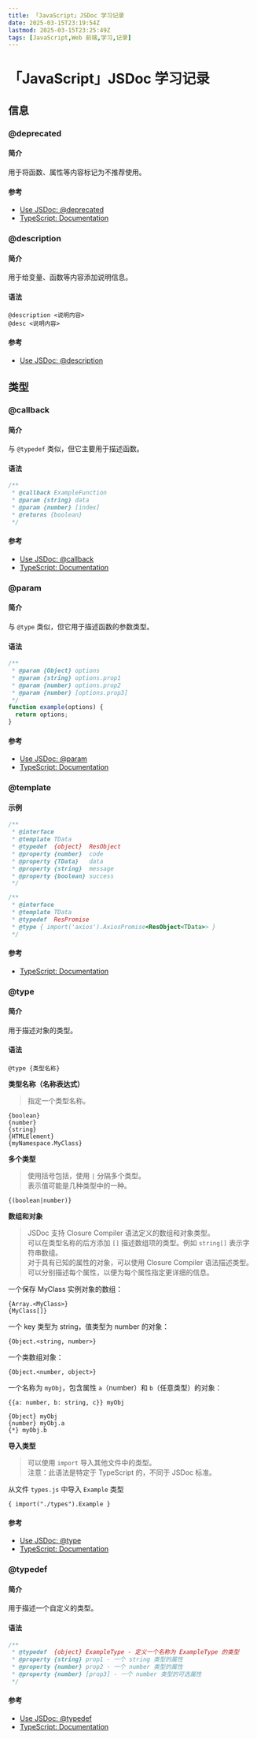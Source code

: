 ```yaml
---
title: 「JavaScript」JSDoc 学习记录
date: 2025-03-15T23:19:54Z
lastmod: 2025-03-15T23:25:49Z
tags: [JavaScript,Web 前端,学习,记录]
---
```


# 「JavaScript」JSDoc 学习记录

## 信息

### @deprecated

#### 简介

用于将函数、属性等内容标记为不推荐使用。

#### 参考

- [Use JSDoc: @deprecated](https://jsdoc.app/tags-deprecated.html)
- [TypeScript: Documentation](https://www.typescriptlang.org/docs/handbook/jsdoc-supported-types.html#deprecated)

### @description

#### 简介

用于给变量、函数等内容添加说明信息。

#### 语法

```plaintext
@description <说明内容>
@desc <说明内容>
```

#### 参考

- [Use JSDoc: @description](https://jsdoc.app/tags-description.html)

## 类型

### @callback

#### 简介

与 `@typedef` 类似，但它主要用于描述函数。

#### 语法

```javascript
/**
 * @callback ExampleFunction
 * @param {string} data
 * @param {number} [index]
 * @returns {boolean}
 */
```

#### 参考

- [Use JSDoc: @callback](https://jsdoc.app/tags-callback.html)
- [TypeScript: Documentation](https://www.typescriptlang.org/docs/handbook/jsdoc-supported-types.html#typedef-callback-and-param)

### @param

#### 简介

与 `@type` 类似，但它用于描述函数的参数类型。

#### 语法

```javascript
/**
 * @param {Object} options
 * @param {string} options.prop1
 * @param {number} options.prop2
 * @param {number} [options.prop3]
 */
function example(options) {
  return options;
}
```

#### 参考

- [Use JSDoc: @param](https://jsdoc.app/tags-param.html)
- [TypeScript: Documentation](https://www.typescriptlang.org/docs/handbook/jsdoc-supported-types.html#typedef-callback-and-param)

### @template

#### 示例

```javascript
/**
 * @interface
 * @template TData
 * @typedef  {object}  ResObject
 * @property {number}  code
 * @property {TData}   data
 * @property {string}  message
 * @property {boolean} success
 */

/**
 * @interface
 * @template TData
 * @typedef  ResPromise
 * @type { import('axios').AxiosPromise<ResObject<TData>> }
 */
```

#### 参考

- [TypeScript: Documentation](https://www.typescriptlang.org/docs/handbook/jsdoc-supported-types.html#template)

### @type

#### 简介

用于描述对象的类型。

#### 语法

```plaintext
@type {类型名称}
```

**类型名称（名称表达式）**

> 指定一个类型名称。

```plaintext
{boolean}
{number}
{string}
{HTMLElement}
{myNamespace.MyClass}
```

**多个类型**

> 使用括号包括，使用 `|` 分隔多个类型。  
> 表示值可能是几种类型中的一种。

```plaintext
{(boolean|number)}
```

**数组和对象**

> JSDoc 支持 Closure Compiler 语法定义的数组和对象类型。  
> 可以在类型名称的后方添加 `[]` 描述数组项的类型。例如 `string[]` 表示字符串数组。  
> 对于具有已知的属性的对象，可以使用 Closure Compiler 语法描述类型。可以分别描述每个属性，以便为每个属性指定更详细的信息。

一个保存 MyClass 实例对象的数组：

```plaintext
{Array.<MyClass>}
{MyClass[]}
```

一个 key 类型为 string，值类型为 number 的对象：

```plaintext
{Object.<string, number>}
```

一个类数组对象：

```plaintext
{Object.<number, object>}
```

一个名称为 `myObj`，包含属性 `a`（number）和 `b`（任意类型）的对象：

```plaintext
{{a: number, b: string, c}} myObj

{Object} myObj
{number} myObj.a
{*} myObj.b
```

**导入类型**

> 可以使用 `import` 导入其他文件中的类型。  
> 注意：此语法是特定于 TypeScript 的，不同于 JSDoc 标准。

从文件 `types.js` 中导入 `Example` 类型

```plaintext
{ import("./types").Example }
```

#### 参考

- [Use JSDoc: @type](https://jsdoc.app/tags-type.html)
- [TypeScript: Documentation](https://www.typescriptlang.org/docs/handbook/jsdoc-supported-types.html#type)

### @typedef

#### 简介

用于描述一个自定义的类型。

#### 语法

```javascript
/**
 * @typedef  {object} ExampleType - 定义一个名称为 ExampleType 的类型
 * @property {string} prop1 - 一个 string 类型的属性
 * @property {number} prop2 - 一个 number 类型的属性
 * @property {number} [prop3] - 一个 number 类型的可选属性
 */
```

#### 参考

- [Use JSDoc: @typedef](https://jsdoc.app/tags-typedef.html)
- [TypeScript: Documentation](https://www.typescriptlang.org/docs/handbook/jsdoc-supported-types.html#typedef-callback-and-param)

‍
